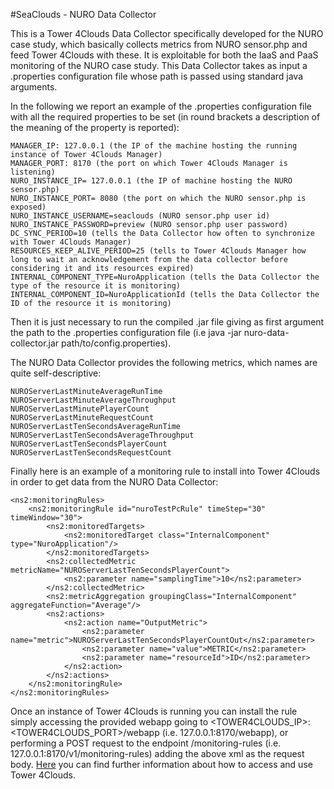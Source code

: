 #SeaClouds - NURO Data Collector

This is a Tower 4Clouds Data Collector specifically developed for the NURO case study,
which basically collects metrics from NURO sensor.php and feed Tower 4Clouds with these.
It is exploitable for both the IaaS and PaaS monitoring of the NURO case study. 
This Data Collector takes as input a .properties configuration file whose path is passed using standard java arguments.

In the following we report an example of the .properties configuration file with all the required properties to be set (in round brackets a description of the meaning of the property is reported):


    MANAGER_IP: 127.0.0.1 (the IP of the machine hosting the running instance of Tower 4Clouds Manager)
    MANAGER_PORT: 8170 (the port on which Tower 4Clouds Manager is listening)
    NURO_INSTANCE_IP= 127.0.0.1 (the IP of machine hosting the NURO sensor.php)
    NURO_INSTANCE_PORT= 8080 (the port on which the NURO sensor.php is exposed)
    NURO_INSTANCE_USERNAME=seaclouds (NURO sensor.php user id)
    NURO_INSTANCE_PASSWORD=preview (NURO sensor.php user password)
    DC_SYNC_PERIOD=10 (tells the Data Collector how often to synchronize with Tower 4Clouds Manager)
    RESOURCES_KEEP_ALIVE_PERIOD=25 (tells to Tower 4Clouds Manager how long to wait an acknowledgement from the data collector before considering it and its resources expired)
    INTERNAL_COMPONENT_TYPE=NuroApplication (tells the Data Collector the type of the resource it is monitoring)
    INTERNAL_COMPONENT_ID=NuroApplicationId (tells the Data Collector the ID of the resource it is monitoring)

Then it is just necessary to run the compiled .jar file giving as first argument the path to the .properties configuration file (i.e java -jar nuro-data-collector.jar path/to/config.properties).

The NURO Data Collector provides the following metrics, which names are quite self-descriptive:

    NUROServerLastMinuteAverageRunTime
    NUROServerLastMinuteAverageThroughput
    NUROServerLastMinutePlayerCount
    NUROServerLastMinuteRequestCount
    NUROServerLastTenSecondsAverageRunTime
    NUROServerLastTenSecondsAverageThroughput
    NUROServerLastTenSecondsPlayerCount
    NUROServerLastTenSecondsRequestCount

Finally here is an example of a monitoring rule to install into Tower 4Clouds in order to get data from the NURO Data Collector:

    <ns2:monitoringRules>
        <ns2:monitoringRule id="nuroTestPcRule" timeStep="30" timeWindow="30">
            <ns2:monitoredTargets>
                <ns2:monitoredTarget class="InternalComponent" type="NuroApplication"/>
            </ns2:monitoredTargets>
            <ns2:collectedMetric metricName="NUROServerLastTenSecondsPlayerCount">
                <ns2:parameter name="samplingTime">10</ns2:parameter>
            </ns2:collectedMetric>
            <ns2:metricAggregation groupingClass="InternalComponent" aggregateFunction="Average"/>
            <ns2:actions>
                <ns2:action name="OutputMetric">
                    <ns2:parameter name="metric">NUROServerLastTenSecondsPlayerCountOut</ns2:parameter>
                    <ns2:parameter name="value">METRIC</ns2:parameter>
                    <ns2:parameter name="resourceId">ID</ns2:parameter>
                </ns2:action>
            </ns2:actions>
        </ns2:monitoringRule>
    </ns2:monitoringRules>

Once an instance of Tower 4Clouds is running you can install the rule simply accessing the provided webapp going to <TOWER4CLOUDS_IP>:<TOWER4CLOUDS_PORT>/webapp (i.e. 127.0.0.1:8170/webapp), or performing a POST request to the endpoint /monitoring-rules (i.e. 127.0.0.1:8170/v1/monitoring-rules) adding the above xml as the request body. [Here](http://deib-polimi.github.io/tower4clouds/) you can find further information about how to access and use Tower 4Clouds.
